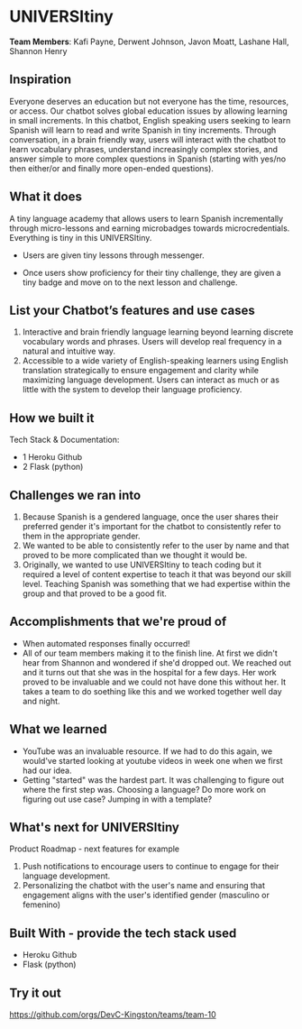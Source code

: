 # UNIVERSItiny

[//]: <> (Please use this Winning Hackathon Application as an example:
https://devpost.com/software/rewise-ai-powered-revision-bot)

**Team Members**: Kafi Payne, Derwent Johnson, Javon Moatt, Lashane Hall, Shannon Henry

## Inspiration
Everyone deserves an education but not everyone has the time, resources, or access. Our chatbot solves global education issues by allowing learning in small increments. In this chatbot, English speaking users seeking to learn Spanish will learn to read and write Spanish in tiny increments. Through conversation, in a brain friendly way, users will interact with the chatbot to learn vocabulary phrases, understand increasingly complex stories, and answer simple to more complex questions in Spanish (starting with yes/no then either/or and finally more open-ended questions). 

## What it does
A tiny language academy that allows users to learn Spanish incrementally through micro-lessons and earning microbadges towards microcredentials. Everything is tiny in this UNIVERSItiny. 

* Users are given tiny lessons through messenger.

* Once users show proficiency for their tiny challenge, they are given a tiny badge and move on to the next lesson and challenge. 

## List your Chatbot’s features and use cases
1. Interactive and brain friendly language learning beyond learning discrete vocabulary words and phrases. Users will develop real frequency in a natural and intuitive way. 
2. Accessible to a wide variety of English-speaking learners using English translation strategically to ensure engagement and clarity while maximizing language development. Users can interact as much or as little with the system to develop their language proficiency. 


## How we built it
Tech Stack & Documentation:
* 1 Heroku Github
* 2 Flask (python)


## Challenges we ran into
1. Because Spanish is a gendered language, once the user shares their preferred gender it's important for the chatbot to consistently refer to them in the appropriate gender. 
2. We wanted to be able to consistently refer to the user by name and that proved to be more complicated than we thought it would be. 
3. Originally, we wanted to use UNIVERSItiny to teach coding but it required a level of content expertise to teach it that was beyond our skill level. Teaching Spanish was something that we had expertise within the group and that proved to be a good fit. 
 
 
## Accomplishments that we're proud of
* When automated responses finally occurred!
* All of our team members making it to the finish line. At first we didn't hear from Shannon and wondered if she'd dropped out. We reached out and it turns out that she was in the hospital for a few days. Her work proved to be invaluable and we could not have done this without her. It takes a team to do soething like this and we worked together well day and night. 


## What we learned
* YouTube was an invaluable resource. If we had to do this again, we would've started looking at youtube videos in week one when we first had our idea. 
* Getting "started" was the hardest part. It was challenging to figure out where the first step was. Choosing a language? Do more work on figuring out use case? Jumping in with a template?


## What's next for UNIVERSItiny
Product Roadmap - next features for example
1. Push notifications to encourage users to continue to engage for their language development. 
1. Personalizing the chatbot with the user's name and ensuring that engagement aligns with the user's identified gender (masculino or femenino)


## Built With - provide the tech stack used 
* Heroku Github
* Flask (python)


## Try it out
https://github.com/orgs/DevC-Kingston/teams/team-10
